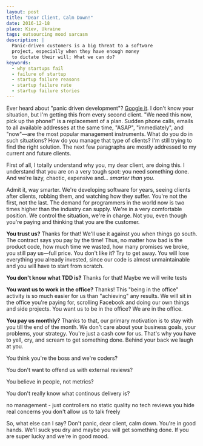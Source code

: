 ```yaml
---
layout: post
title: "Dear Client, Calm Down!"
date: 2016-12-18
place: Kiev, Ukraine
tags: outsourcing mood sarcasm
description: |
  Panic-driven customers is a big threat to a software
  project, especially when they have enough money
  to dictate their will; What we can do?
keywords:
  - why startups fail
  - failure of startup
  - startup failure reasons
  - startup failure rate
  - startup failure stories
---
```


Ever heard about "panic driven development"?
[Google it](https://www.google.com/search?q=panic+driven+development).
I don't know your situation, but I'm getting this from every second client.
"We need this now, pick up the phone!" is a replacement of a plan.
Sudden phone calls, emails to all available addresses
at the same time, "ASAP", "immediately", and "now"&mdash;are the
most popular management instruments. What do you do in such situations?
How do you manage that type of clients? I'm still trying to find the
right solution. The next few paragraphs are mostly addressed to my current
and future clients.

<!--more-->

First of all, I totally understand why you, my dear client, are doing this. I understand
that you are on a very tough spot: you need something done. And we're lazy,
chaotic, expensive and... _smarter than you_.

Admit it, way smarter. We're developing software for years, seeing
clients after clients, robbing them, and watching how they suffer. You're
not the first, not the last. The demand for programmers in the world now
is two times higher than the industry can supply. We're in a very comfortable
position. We control the situation, we're in charge. Not you, even though
you're paying and thinking that you are the customer.

**You trust us?** Thanks for that!
We'll use it against you when things go south.
The contract says you pay by the time! Thus, no matter how bad
is the product code, how much time we wasted, how many promises we broke,
you still pay us&mdash;full price. You don't like it? Try to get away.
You will lose everything you already invested, since our code is almost
unmaintainable and you will have to start from scratch.

**You don't know what TDD is?** Thanks for that!
Maybe we will write tests

**You want us to work in the office?**
Thanks! This "being in the office" activity is so much easier
for us than "achieving" any results. We will sit in the office you're
paying for, scrolling Facebook and doing our own things and side projects.
You want us to be in the office? We are in the office.

**You pay us monthly?**
Thanks to that, our primary motivation is to stay with you till
the end of the month. We don't care about your business goals, your
problems, your strategy. You're just a cash cow for us. That's why
you have to yell, cry, and scream to get something done. Behind your back
we laugh at you.

You think you're the boss and we're coders?

You don't want to offend us with external reviews?

You believe in people, not metrics?

You don't really know what continous delivery is?

no management - just controllers
no static quality
no tech reviews
you hide real concerns
you don't allow us to talk freely

So, what else can I say? Don't panic, dear client, calm down. You're in
good hands. We'll suck you dry and maybe you will get something done. If
you are super lucky and we're in good mood.


